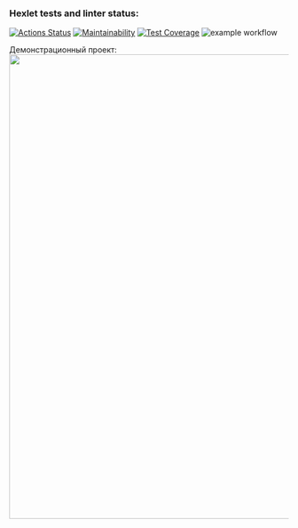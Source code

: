### Hexlet tests and linter status:
[![Actions Status](https://github.com/EEFIMOVA2021/java-project-lvl2/workflows/hexlet-check/badge.svg)](https://github.com/EEFIMOVA2021/java-project-lvl2/actions)
[![Maintainability](https://api.codeclimate.com/v1/badges/db36269c0c17743d4ad0/maintainability)](https://codeclimate.com/github/EEFIMOVA2021/java-project-lvl2/maintainability)
[![Test Coverage](https://api.codeclimate.com/v1/badges/db36269c0c17743d4ad0/test_coverage)](https://codeclimate.com/github/EEFIMOVA2021/java-project-lvl2/test_coverage)
![example workflow](https://github.com/EEFIMOVA2021/java-project-lvl2/actions/workflows/main.yml/badge.svg)


Демонстрационный проект:
<a href="https://asciinema.org/a/pUjQT1ZzWk0X2S812LS5xXOOc?autoplay=1"><img src="https://asciinema.org/a/pUjQT1ZzWk0X2S812LS5xXOOc.png" width="836"/></a>